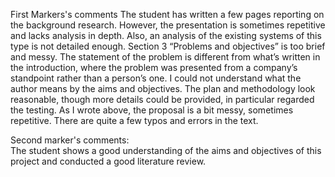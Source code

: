 First Markers's comments
The student has written a few pages reporting on the background research. However, the presentation is sometimes repetitive and lacks analysis in depth. Also, an analysis of the existing systems of this type is not detailed enough. Section 3 “Problems and objectives” is too brief and messy. The statement of the problem is different from what’s written in the introduction, where the problem was presented from a company’s standpoint rather than a person’s one. I could not understand what the author means by the aims and objectives. The plan and methodology look reasonable, though more details could be provided, in particular regarded the testing. As I wrote above, the proposal is a bit messy, sometimes repetitive. There are quite a few typos and errors in the text.

  

Second marker's comments:  
The student shows a good understanding of the aims and objectives of this project and conducted a good literature review.

